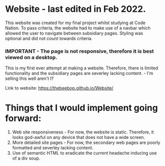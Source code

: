 # Website - last edited in Feb 2022.
This website was created for my final project whilst studying at Code Nation. To pass criteria, the website had to make use of a navbar which allowed the user to navigate between subsidiary pages. Styling was optional and did not count towards criteria.

### IMPORTANT - The page is not responsive, therefore it is best viewed on a desktop.
This is my first ever attempt at making a website. Therefore, there is limited functionality and the subsidiary pages are severley lacking content. - I'm selling this well aren't I?

Link to website: https://thebeebop.github.io/Website/

# Things that I would implement going forward:
1. Web site responsiveness - For now, the website is static. Therefore, it looks god-awful on any device that does not have a wide screen.
2. More detailed site pages - For now, the secondary web pages are poorly formatted and severley lacking content.
3. Use of semantic HTML to eradicate the current headache inducing use of a div soup.  
